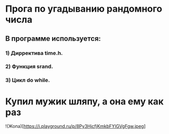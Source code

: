 # Прога по угадыванию рандомного числа
## В программе используется:
### 1) Дирректива time.h.
### 2) Функция srand.
### 3) Цикл do while.
# Купил мужик шляпу, а она ему как раз
!(Жопа)[https://i.playground.ru/p/8Py3HjcfjKmkbFYlGVgFgw.jpeg]
